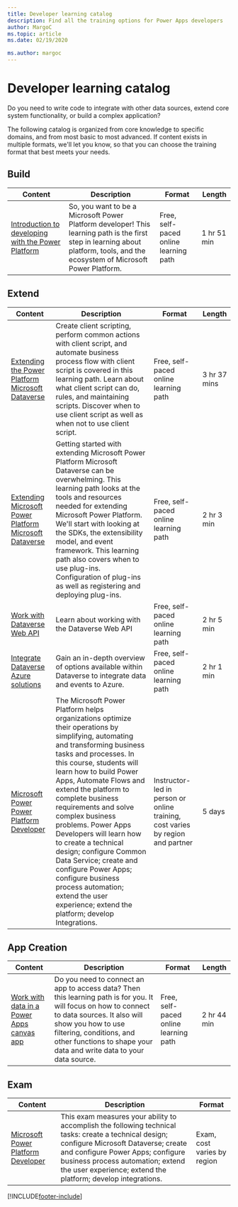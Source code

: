 ```yaml
---
title: Developer learning catalog
description: Find all the training options for Power Apps developers
author: MargoC
ms.topic: article
ms.date: 02/19/2020

ms.author: margoc
---
```


# Developer learning catalog

Do you need to write code to integrate with other data sources, extend core system functionality, or build a complex application?

The following catalog is organized from core knowledge to specific domains, and from most basic to most advanced. If content exists in multiple formats, we'll let you know, so that you can choose the training format that best meets your needs.

## Build<a name="build"></a>

| Content | Description | Format | Length |
|---------|-------------|--------|--------|
| [Introduction to developing with the Power Platform](/training/paths/intro-developing-power-platform/) |So, you want to be a Microsoft Power Platform developer! This learning path is the first step in learning about platform, tools, and the ecosystem of Microsoft Power Platform.| Free, self-paced online learning path| 1 hr 51 min |

## Extend<a name="extend"></a>

| Content | Description | Format | Length |
|---------|-------------|--------|--------|
| [Extending the Power Platform Microsoft Dataverse](/training/paths/extend-power-platform-model-driven-app/) | Create client scripting, perform common actions with client script, and automate business process flow with client script is covered in this learning path. Learn about what client script can do, rules, and maintaining scripts. Discover when to use client script as well as when not to use client script. | Free, self-paced online learning path | 3 hr 37 mins |
| [Extending Microsoft Power Platform Microsoft Dataverse](/training/paths/extend-power-platform-common-data-service/) | Getting started with extending Microsoft Power Platform Microsoft Dataverse can be overwhelming. This learning path looks at the tools and resources needed for extending Microsoft Power Platform. We'll start with looking at the SDKs, the extensibility model, and event framework. This learning path also covers when to use plug-ins. Configuration of plug-ins as well as registering and deploying plug-ins. | Free, self-paced online learning path | 2 hr 3 min |
| [Work with Dataverse Web API](/training/modules/common-data-service-web-api/) | Learn about working with the Dataverse Web API | Free, self-paced online learning path | 2 hr 5 min |
| [Integrate Dataverse Azure solutions](/training/modules/integrate-common-data-service-azure-solutions/) | Gain an in-depth overview of options available within Dataverse to integrate data and events to Azure. | Free, self-paced online learning path | 2 hr 1 min |
| [Microsoft Power Power Platform Developer](/certifications/courses/pl-400t00) | The Microsoft Power Platform helps organizations optimize their operations by simplifying, automating and transforming business tasks and processes. In this course, students will learn how to build Power Apps, Automate Flows and extend the platform to complete business requirements and solve complex business problems. Power Apps Developers will learn how to create a technical design; configure Common Data Service; create and configure Power Apps; configure business process automation; extend the user experience; extend the platform; develop Integrations.| Instructor-led in person or online training, cost varies by region and partner | 5 days |

## App Creation<a name="app creation"></a>

| Content | Description | Format | Length |
|---------|-------------|--------|--------|
| [Work with data in a Power Apps canvas app](/training/paths/work-with-data-in-a-canvas-app/) | Do you need to connect an app to access data? Then this learning path is for you. It will focus on how to connect to data sources. It also will show you how to use filtering, conditions, and other functions to shape your data and write data to your data source. | Free, self-paced online learning path | 2 hr 44 min |

## Exam<a name="exam"></a>

| Content | Description | Format |
|---------|-------------|--------|
| [Microsoft Power Platform Developer](/certifications/exams/pl-400) |This exam measures your ability to accomplish the following technical tasks: create a technical design; configure Microsoft Dataverse; create and configure Power Apps; configure business process automation; extend the user experience; extend the platform; develop integrations. | Exam, cost varies by region |

[!INCLUDE[footer-include](../includes/footer-banner.md)]
